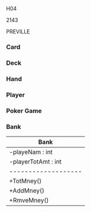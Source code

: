 H04

2143

PREVILLE


### Card



### Deck



### Hand



### Player



### Poker Game



### Bank


|        Bank         | 
| ------------------- | 
|-playeNam : int      |
|-playerTotAmt : int  |
| ------------------- |
| +TotMney()          | 
| +AddMney()          | 
| +RmveMney()         | 
